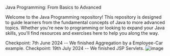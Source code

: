 Java Programming: From Basics to Advanced

Welcome to the Java Programming repository! This repository is designed to guide learners from the fundamental concepts of Java to more advanced topics. Whether you're new to programming or looking to expand your Java skills, you'll find resources and exercises here to help you along the way.

Checkpoint: 7th June 2024 -- We finished Aggregation by a Employee-Car example.
Checkpoint: 19th July 2024 -- We finished JSP Servlets.
![image](https://github.com/sagarniroula112/Advanced-Java-2024/assets/45513738/8b4fc324-378e-45ab-b2b7-447509321958)
